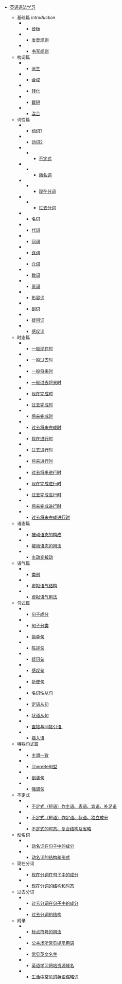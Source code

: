 - [英语语法学习](/)
  
  - 基础篇 *Introduction*
    - - [音标](./01基础篇/01音标.md)
    - - [发音规则](./01基础篇/02发音规则.md)
    - - [书写规则](./01基础篇/03书写规则.md)
  - 构词篇
    - - [派生](./02构词篇/01派生.md)
    - - [合成](./02构词篇/02合成.md)
    - - [转化](./02构词篇/03转化.md)
    - - [截短](./02构词篇/04截短.md)
    - - [混合](./02构词篇/05混合.md)
  - 词性篇
    - - [动词1](./03词性篇/01动词1.md)
    - - [动词2](./03词性篇/01动词2.md)
    - - - [不定式](./03词性篇/动词二/02-01不定式.md)
    - - - [动名词](./03词性篇/动词二/02-02动名词.md)
    - - - [现在分词](./03词性篇/动词二/02-03现在分词.md)
    - - - [过去分词](./03词性篇/动词二/02-04过去分词.md)
    - - [名词](./03词性篇/03名词.md)
    - - [代词](./03词性篇/04代词.md)
    - - [冠词](./03词性篇/05冠词.md)
    - - [连词](./03词性篇/06连词.md)
    - - [介词](./03词性篇/07介词.md)
    - - [数词](./03词性篇/08数词.md)
    - - [量词](./03词性篇/09量词.md)
    - - [形容词](./03词性篇/10形容词.md)
    - - [副词](./03词性篇/11副词.md)
    - - [疑问词](./03词性篇/12疑问词.md)
    - - [感叹词](./03词性篇/13感叹词.md)
  - 时态篇
    - - [一般现在时](./04时态篇/01一般现在时.md)
    - - [一般过去时](./04时态篇/02一般过去时.md)
    - - [一般将来时](./04时态篇/03一般将来时.md)
    - - [一般过去将来时](./04时态篇/04一般过去将来时.md)
    - - [现在完成时](./04时态篇/05现在完成时.md)
    - - [过去完成时](./04时态篇/06过去完成时.md)
    - - [将来完成时](./04时态篇/07将来完成时.md)
    - - [过去将来完成时](./04时态篇/08过去将来完成时.md)
    - - [现在进行时](./04时态篇/09现在进行时.md)
    - - [过去进行时](./04时态篇/10过去进行时.md)
    - - [将来进行时](./04时态篇/11将来进行时.md)
    - - [过去将来进行时](./04时态篇/12过去将来进行时.md)
    - - [现在完成进行时](./04时态篇/13现在完成进行时.md)
    - - [过去完成进行时](./04时态篇/14过去完成进行时.md)
    - - [将来完成进行时](./04时态篇/15将来完成进行时.md)
    - - [过去将来完成进行时](./04时态篇/16过去将来完成进行时.md)
  - 语态篇
    - - [被动语态的构成](./05语态篇/01被动语态的构成.md)
    - - [被动语态的用法](./05语态篇/02被动语态的用法.md)
    - - [主动变被动](./05语态篇/03主动变被动.md)
  - 语气篇
    - - [类别](./06语气篇/01类别.md)
    - - [虚拟语气结构](./06语气篇/02虚拟语气结构.md)
    - - [虚拟语气用法](./06语气篇/03虚拟语气用法.md)
  - 句式篇
    - - [句子成分](./07句式篇/01句子成分.md)
    - - [句子分类](./07句式篇/02句子分类.md)
    - - [简单句](./07句式篇/03简单句.md)
    - - [陈述句](./07句式篇/04陈述句.md)
    - - [疑问句](./07句式篇/05疑问句.md)
    - - [感叹句](./07句式篇/06感叹句.md)
    - - [祈使句](./07句式篇/07祈使句.md)
    - - [名词性从句](./07句式篇/08名词性从句.md)
    - - [定语从句](./07句式篇/09定语从句.md)
    - - [状语从句](./07句式篇/10状语从句.md)
    - - [直接与间接引语.](./07句式篇/11直接与间接引语..md)
    - - [插入语](./07句式篇/12插入语.md)
  - 特殊句式篇
    - - [主谓一致](./08特殊句式篇/01主谓一致.md)
    - - [ThereBe句型](./08特殊句式篇/02ThereBe句型.md)
    - - [倒装句](./08特殊句式篇/03倒装句.md)
    - - [强调句](./08特殊句式篇/04强调句.md)
  - 不定式
    - - [不定式（短语）作主语、表语、宾语、补足语](./不定式/不定式（短语）作主语、表语、宾语、补足语.md)
    - - [不定式（短语）作定语、状语、独立成分](./不定式/不定式（短语）作定语、状语、独立成分.md)
    - - [不定式的时态、复合结构及省略](./不定式/不定式的时态、复合结构及省略.md)
  - 动名词
    - - [动名词在句子中的成分](./动名词/动名词在句子中的成分.md)
    - - [动名词的结构和形式](./动名词/动名词的结构和形式.md)
  - 现在分词
    - - [现在分词在句子中的成分](./现在分词/现在分词在句子中的成分.md)
    - - [现在分词的结构和时态](./现在分词/现在分词的结构和时态.md)
  - 过去分词
    - - [过去分词在句子中的成分](./过去分词/过去分词在句子中的成分.md)
    - - [过去分词的结构](./过去分词/过去分词的结构.md) 
  - 附录
    - - [标点符号的用法](./附录/标点符号的用法.md)
    - - [公共场所常见提示用语](./附录/公共场所常见提示用语.md)
    - - [常见英文名字](./附录/常见英文名字.md)
    - - [英语学习网站资源域名](./附录/英语学习网站资源域名.md)
    - - [生活中常见的英语缩略词](./附录/生活中常见的英语缩略词.md)